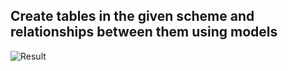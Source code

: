 ## Create tables in the given scheme and relationships between them using models

![Result](https://i.ibb.co/6HRSw1r/Screenshot-from-2019-12-18-13-17-59.png)
